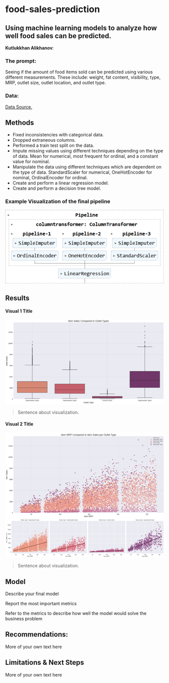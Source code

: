 # food-sales-prediction
## Using machine learning models to analyze how well food sales can be predicted.

**Kutlukkhan Alikhanov**: 

### The prompt:

Seeing if the amount of food items sold can be predicted using various different measurements. These include: weight, fat content, visibility, type, MRP, outlet size, outlet location, and outlet type.


### Data:
[Data Source.](https://datahack.analyticsvidhya.com/contest/practice-problem-big-mart-sales-iii/)


## Methods
- Fixed inconsistencies with categorical data.
- Dropped extraneous columns.
- Performed a train test split on the data.
- Impute missing values using different techniques depending on the type of data. Mean for numerical, most frequent for ordinal, and a constant value for nominal.
- Manipulate the data using different techniques which are dependent on the type of data. StandardScaler for numerical, OneHotEncoder for nominal, OrdinalEncoder for ordinal.
- Create and perform a linear regression model.
- Create and perform a decision tree model.
### Example Visualization of the final pipeline
![pipeline example](pipeline_example.png)

## Results

#### Visual 1 Title
![boxplot visualization](boxplot_visualization.png)

> Sentence about visualization.

#### Visual 2 Title

![scatterplot visualization](scatterplot_visualization_pt2.png)
![scatterplot_visualization](scatterplot_visualization_pt1.png)

> Sentence about visualization.

## Model

Describe your final model

Report the most important metrics

Refer to the metrics to describe how well the model would solve the business problem

## Recommendations:

More of your own text here


## Limitations & Next Steps

More of your own text here
